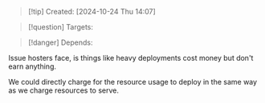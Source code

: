 >[!tip] Created: [2024-10-24 Thu 14:07]

>[!question] Targets: 

>[!danger] Depends: 

Issue hosters face, is things like heavy deployments cost money but don't earn anything.

We could directly charge for the resource usage to deploy in the same way as we charge resources to serve.